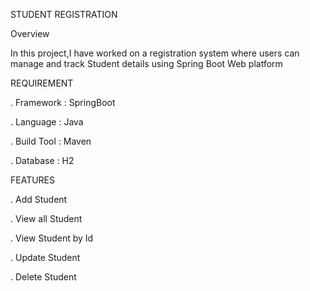 STUDENT REGISTRATION 

Overview

In this project,I have worked on a registration system where users can manage and track Student details using Spring Boot Web platform

REQUIREMENT 

. Framework : SpringBoot 

. Language : Java

. Build Tool : Maven

. Database : H2

FEATURES

. Add Student 

. View all Student

. View Student by Id 

. Update Student 

. Delete Student

